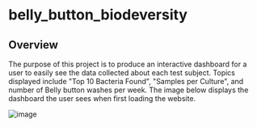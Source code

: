 # belly_button_biodeversity

## Overview

The purpose of this project is to produce an interactive dashboard for a user to easily see the data collected about each test subject. Topics displayed include "Top 10 Bacteria Found", "Samples per Culture", and number of Belly button washes per week. The image below displays the dashboard the user sees when first loading the website. 

![image](https://user-images.githubusercontent.com/70111980/205508909-5afeabd9-41b5-47a9-992e-6690874aa9a3.png)

